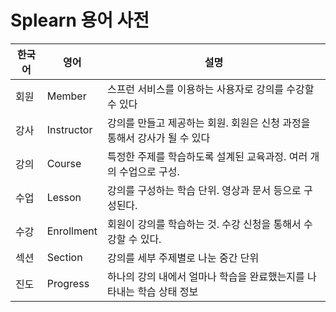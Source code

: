 # Splearn 용어 사전

| **한국어** | **영어**         | **설명**                                     |
| ------- | -------------- | ------------------------------------------ |
| 회원      | Member         | 스프런 서비스를 이용하는 사용자로 강의를 수강할 수 있다            |
| 강사      | Instructor     | 강의를 만들고 제공하는 회원. 회원은 신청 과정을 통해서 강사가 될 수 있다 |
| 강의      | Course         | 특정한 주제를 학습하도록 설계된 교육과정. 여러 개의 수업으로 구성.     |
| 수업      | Lesson         | 강의를 구성하는 학습 단위. 영상과 문서 등으로 구성된다.           |
| 수강      | Enrollment     | 회원이 강의를 학습하는 것. 수강 신청을 통해서 수강할 수 있다.       |
| 섹션      | Section        | 강의를 세부 주제별로 나눈 중간 단위                       |
| 진도      | Progress       | 하나의 강의 내에서 얼마나 학습을 완료했는지를 나타내는 학습 상태 정보    |


